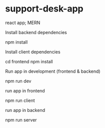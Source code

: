 # support-desk-app
react app; MERN 

Install backend dependencies

npm install

Install client dependencies

cd frontend
npm install

Run app in development (frontend & backend)

npm run dev

run app in frontend

npm run client

run app in backend

npm run server

